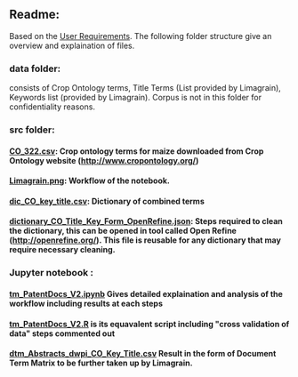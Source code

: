 ## Readme:

Based on the [User Requirements](https://github.com/DTL-FAIRData/ODEX4all-UseCases/tree/master/Limagrain/userRequirements). The following folder structure give an overview and explaination of files.

### data folder: 
consists of Crop Ontology terms, Title Terms (List provided by Limagrain), Keywords list (provided by Limagrain).
Corpus is not in this folder for confidentiality reasons.

### src folder:  
#### [CO_322.csv](https://github.com/DTL-FAIRData/ODEX4all-UseCases/blob/master/Limagrain/src/CO_322.csv): Crop ontology terms for maize downloaded from Crop Ontology website (http://www.cropontology.org/)

#### [Limagrain.png](https://github.com/DTL-FAIRData/ODEX4all-UseCases/blob/master/Limagrain/src/Limagrain.png): Workflow of the notebook.

#### [dic_CO_key_title.csv](https://github.com/DTL-FAIRData/ODEX4all-UseCases/blob/master/Limagrain/src/dic_CO__key_title.csv): Dictionary of combined terms

#### [dictionary_CO_Title_Key_Form_OpenRefine.json](https://github.com/DTL-FAIRData/ODEX4all-UseCases/blob/master/Limagrain/src/dictionaryCleaningOpenRefineSteps.json): Steps required to clean the dictionary, this can be opened in tool called Open Refine (http://openrefine.org/). This file is reusable for any dictionary that may require necessary cleaning.

### Jupyter notebook : 
#### [tm_PatentDocs_V2.ipynb](https://github.com/DTL-FAIRData/ODEX4all-UseCases/blob/master/Limagrain/src/tm_PatentDocs_V2.ipynb) Gives detailed explaination and analysis of the workflow including results at each steps

#### [tm_PatentDocs_V2.R](https://github.com/DTL-FAIRData/ODEX4all-UseCases/blob/master/Limagrain/src/tm_PatentDocs_V2.R) is its equavalent script including "cross validation of data" steps commented out 

#### [dtm_Abstracts_dwpi_CO_Key_Title.csv](https://github.com/DTL-FAIRData/ODEX4all-UseCases/blob/master/Limagrain/src/dtm_Abstracts_dwpi_CO_Key_Title.csv) Result in the form of Document Term Matrix to be further taken up by Limagrain.

